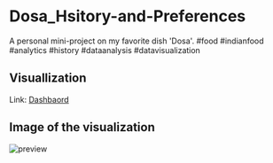# Dosa_Hsitory-and-Preferences
A personal mini-project on my favorite dish 'Dosa'.  #food #indianfood #analytics #history #dataanalysis #datavisualization

## Visuallization
Link: [Dashbaord](https://public.tableau.com/views/HistoryofDosaPreferences/Dashboard1?:language=en-US&:sid=&:display_count=n&:origin=viz_share_link)

## Image of the visualization
![preview](https://github.com/Krishna1594/Dosa_Hsitory-and-Preferences/blob/main/Dashboard%201.png)
